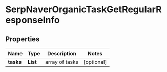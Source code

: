 # SerpNaverOrganicTaskGetRegularResponseInfo


## Properties

| Name | Type | Description | Notes |
|------------ | ------------- | ------------- | -------------|
**tasks** | **List<SerpNaverOrganicTaskGetRegularTaskInfo>** | array of tasks |[optional]|